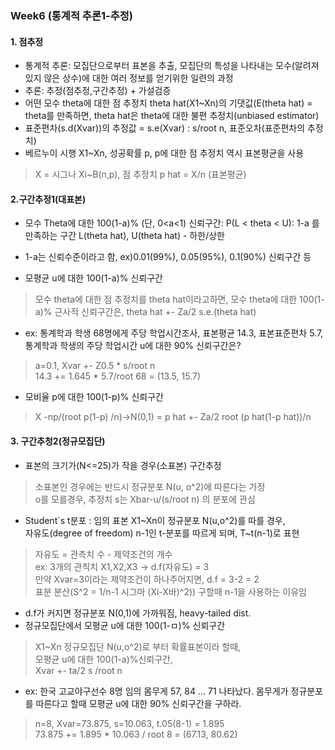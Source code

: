 
### Week6 (통계적 추론1-추정)  

#### 1. 점추정  
- 통계적 추론: 모집단으로부터 표본을 추출, 모집단의 특성을 나타내는 모수(알려져 있지 않은 상수)에 대한 여러 정보를 얻기위한 일련의 과정  
- 추론: 추정(점추정,구간추정) + 가설검증  
- 어떤 모수 theta에 대한 점 추정치 theta hat(X1~Xn)의 기댓값(E(theta hat) = theta를 만족하면, theta hat은 theta에 대한 불편 추정치(unbiased estimator)  
- 표준편차(s.d(Xvar))의 추정값 = s.e(Xvar) : s/root n, 표준오차(표준편차의 추정치)  
- 베르누이 시행 X1~Xn, 성공확률 p, p에 대한 점 추정치 역시 표본평균을 사용  
> X = 시그나 Xi~B(n,p), 점 추정치 p hat = X/n (표본평균)  

#### 2.구간추정1(대표본)  
- 모수 Theta에 대한 100(1-a)% (단, 0<a<1) 신뢰구간: P(L < theta < U): 1-a 를 만족하는 구간 L(theta hat), U(theta hat)  - 하한/상한  
- 1-a는 신뢰수준이라고 함, ex)0.01(99%), 0.05(95%), 0.1(90%) 신뢰구간 등    

- 모평균 u에 대한 100(1-a)% 신뢰구간  
> 모수 theta에 대한 점 추정치를 theta hat이라고하면, 모수 theta에 대한 100(1-a)% 근사적 신뢰구간은, theta hat +- Za/2 s.e.(theta hat)  
- ex: 통계학과 학생 68명에게 주당 학업시간조사, 표본평균 14.3, 표본표준편차 5.7, 통계학과 학생의 주당 학업시간 u에 대한 90% 신뢰구간은?  
> a=0.1, Xvar +- Z0.5 * s/root n  
> 14.3 += 1.645 * 5.7/root 68 = (13.5, 15.7)  

- 모비율 p에 대한 100(1-p)% 신뢰구간  
> X -np/(root p(1-p) /n)->N(0,1)   = p hat +- Za/2 root (p hat(1-p hat))/n  

#### 3. 구간추청2(정규모집단)  
- 표본의 크기가(N<=25)가 작을 경우(소표본) 구간추정 
> 소표본인 경우에는 반드시 정규분포 N(u, o^2)에 따른다는 가정  
> o를 모를경우, 추정치 s는 Xbar-u/(s/root n)  의 분포에 관심  

- Student`s t분포 :  임의 표본 X1~Xn이 정규분포 N(u,o^2)를 따를 경우,  
  자유도(degree of freedom) n-1인 t-분포를 따르게 되며, T~t(n-1)로 표현  
>자유도 = 관측치 수 - 제약조건의 개수  
>ex: 3개의 관칙치 X1,X2,X3 -> d.f(자유도) = 3  
>만약 Xvar=3이라는 제약조건이 하나주어지면, d.f = 3-2 = 2  
>표분 분산(S^2 = 1/n-1 시그마 (Xi-X바)^2)) 구할때 n-1을 사용하는 이유임  

- d.f가 커지면 정규분포 N(0,1)에 가까워짐, heavy-tailed dist.  
- 정규모집단에서 모평균 u에 대한 100(1-ㅁ)% 신뢰구간  
> X1~Xn 정규모집단 N(u,o^2)로 부터 확률표본이라 할때,  
  모평균 u에 대한 100(1-a)%신뢰구간,  
  Xvar +- ta/2 s /root n  
  
- ex: 한국 고교야구선수 8명 임의 몸무게 57, 84 ... 71 나타났다. 몸무게가 정규분포를 따른다고 할때 모평균 u에 대한 90% 신뢰구간을 구하라.  
> n=8, Xvar=73.875, s=10.063, t.05(8-1) = 1.895  
> 73.875 += 1.895 * 10.063 / root 8 = (67.13, 80.62)  

